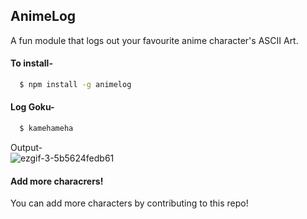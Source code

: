 ## AnimeLog
A fun module that logs out your favourite anime character's ASCII Art.

#### To install-
```sh
  $ npm install -g animelog
```


#### Log Goku-
```sh
  $ kamehameha
```
Output-  
![ezgif-3-5b5624fedb61](https://user-images.githubusercontent.com/27884543/50243827-3fdf1980-03f4-11e9-8111-4d841c96af28.gif)

#### Add more characrers!
You can add more characters by contributing to this repo!